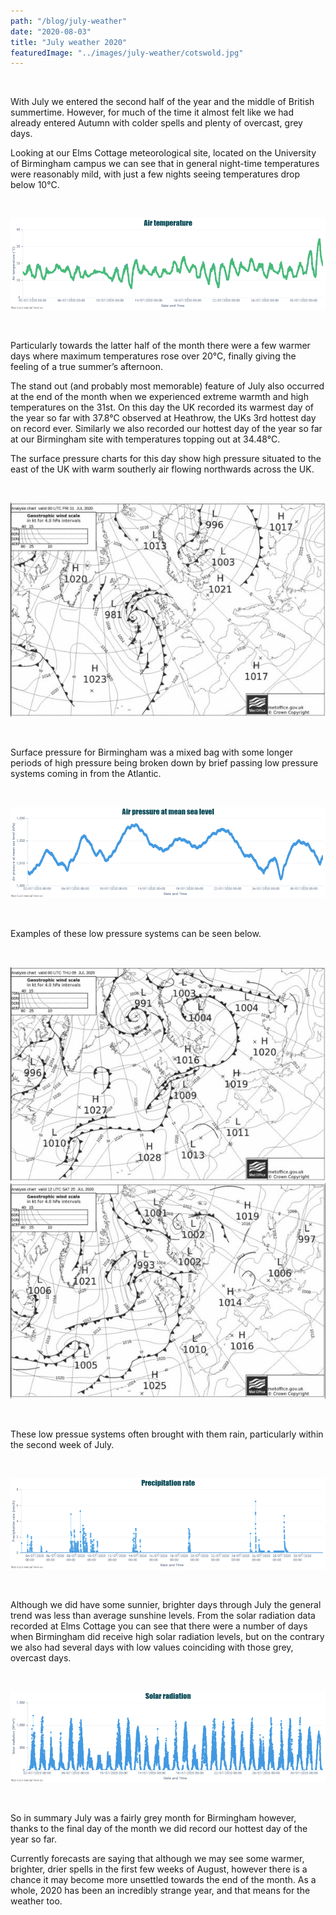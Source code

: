 ```yaml
---
path: "/blog/july-weather"
date: "2020-08-03"
title: "July weather 2020"
featuredImage: "../images/july-weather/cotswold.jpg"
---
```


<p>&nbsp;</p>
With July we entered the second half of the year and the middle of British summertime. However, for much of the time it almost felt like we had already entered Autumn with colder spells and plenty of overcast, grey days. 


Looking at our Elms Cottage meteorological site, located on the University of Birmingham campus we can see that in general night-time temperatures were reasonably mild, with just a few nights seeing temperatures drop below 10°C. 
<p>&nbsp;</p>


![Average temperatures for Birmingham through July 2020](../images/july-weather/avg-temp.png)
<p>&nbsp;</p>

Particularly towards the latter half of the month there were a few warmer days where maximum temperatures rose over 20°C, finally giving the feeling of a true summer’s afternoon. 

The stand out (and probably most memorable) feature of July also occurred at the end of the month when we experienced extreme warmth and high temperatures on the 31st. On this day the UK recorded its warmest day of the year so far with 37.8°C observed at Heathrow, the UKs 3rd hottest day on record ever. Similarly we also recorded our hottest day of the year so far at our Birmingham site with temperatures topping out at 34.48°C. 

The surface pressure charts for this day show high pressure situated to the east of the UK with warm southerly air flowing northwards across the UK.
<p>&nbsp;</p>

![Surface pressure chart for 31-07-20](../images/july-weather/SP-31-07.JPG)
<p>&nbsp;</p>

Surface pressure for Birmingham was a mixed bag with some longer periods of high pressure being broken down by brief passing low pressure systems coming in from the Atlantic.
<p>&nbsp;</p>

![Surface pressure values for Birmingham through July 2020](../images/july-weather/surface-pressure.png)
<p>&nbsp;</p>

Examples of these low pressure systems can be seen below. 
<p>&nbsp;</p>

![Surface pressure chart for 09-07-20](../images/july-weather/SP-09-07.JPG)
![Surface pressure chart for 25-07-20](../images/july-weather/SP-25-07.JPG)
<p>&nbsp;</p>

These low pressue systems often brought with them rain, particularly within the second week of July. 
<p>&nbsp;</p>

![Precipitation values for Birmingham through July 2020](../images/july-weather/precip-st-caths.png)
<p>&nbsp;</p>

Although we did have some sunnier, brighter days through July the general trend was less than average sunshine levels. From the solar radiation data recorded at Elms Cottage you can see that there were a number of days when Birmingham did receive high solar radiation levels, but on the contrary we also had several days with low values coinciding with those grey, overcast days. 
<p>&nbsp;</p>

![Solar radiation values for Birmingham through July 2020](../images/july-weather/solar-rad.png)

<p>&nbsp;</p>

So in summary July was a fairly grey month for Birmingham however, thanks to the final day of the month we did record our hottest day of the year so far. 

Currently forecasts are saying that although we may see some warmer, brighter, drier spells in the first few weeks of August, however there is a chance it may become more unsettled towards the end of the month. As a whole, 2020 has been an incredibly strange year, and that means for the weather too. 

